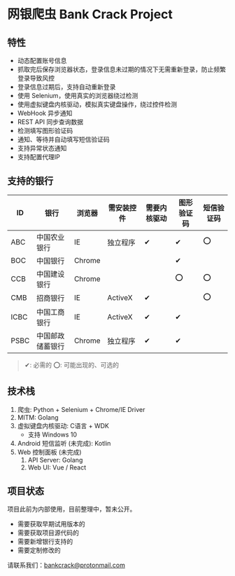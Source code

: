 # 网银爬虫 Bank Crack Project

## 特性

- 动态配置账号信息
- 抓取完后保存浏览器状态，登录信息未过期的情况下无需重新登录，防止频繁登录导致风控
- 登录信息过期后，支持自动重新登录
- 使用 Selenium，使用真实的浏览器绕过检测
- 使用虚拟键盘内核驱动，模拟真实键盘操作，绕过控件检测
- WebHook 异步通知
- REST API 同步查询数据
- 检测填写图形验证码
- 通知、等待并自动填写短信验证码
- 支持异常状态通知
- 支持配置代理IP

## 支持的银行

| ID   | 银行             | 浏览器 | 需安装控件 | 需要内核驱动 | 图形验证码 | 短信验证码 |
| ---- | ---------------- | ------ | ---------- | ------------ | ---------- | ---------- |
| ABC  | 中国农业银行     | IE     | 独立程序   | ✔            | ✔          | ⭕          |
| BOC  | 中国银行         | Chrome |            |              | ✔          |            |
| CCB  | 中国建设银行     | Chrome |            |              | ⭕          | ⭕          |
| CMB  | 招商银行         | IE     | ActiveX    | ✔            |            | ⭕          |
| ICBC | 中国工商银行     | IE     | ActiveX    | ✔            | ✔          |            |
| PSBC | 中国邮政储蓄银行 | Chrome | 独立程序   | ✔            | ✔          |            |

> ✔: 必需的
> ⭕: 可能出现的、可选的

## 技术栈

1. 爬虫: Python + Selenium + Chrome/IE Driver
2. MITM: Golang
3. 虚拟键盘内核驱动: C语言 + WDK
    - 支持 Windows 10
4. Android 短信监听 (未完成): Kotlin
5. Web 控制面板 (未完成)
    1. API Server: Golang
    2. Web UI: Vue / React

## 项目状态

项目此前为内部使用，目前整理中，暂未公开。

- 需要获取早期试用版本的
- 需要获取项目源代码的
- 需要新增银行支持的
- 需要定制修改的

请联系我们：bankcrack@protonmail.com
